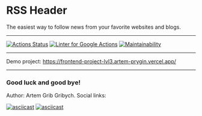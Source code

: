 # RSS Header
The easiest way to follow news from your favorite websites and blogs.
* * *
[![Actions Status](https://github.com/artem-prygin/frontend-project-lvl3/workflows/hexlet-check/badge.svg)](https://github.com/artem-prygin/frontend-project-lvl3/actions)
[![Linter for Google Actions](https://github.com/artem-prygin/frontend-project-lvl3/workflows/Linter%20Github%20Actions/badge.svg)](https://github.com/artem-prygin/frontend-project-lvl3/actions?query=workflow%3A%22Linter+Github+Actions%22)
[![Maintainability](https://api.codeclimate.com/v1/badges/bc3956b8ea26a280ef42/maintainability)](https://codeclimate.com/github/artem-prygin/frontend-project-lvl3/maintainability)
* * *
Demo project: https://frontend-project-lvl3.artem-prygin.vercel.app/
* * *
### Good luck and good bye!
Author: Artem Grib Gribych. Social links:

[![asciicast](https://upload.wikimedia.org/wikipedia/commons/thumb/2/21/VK.com-logo.svg/32px-VK.com-logo.svg.png)](https://vk.com/gribgribych)
[![asciicast](https://upload.wikimedia.org/wikipedia/commons/thumb/9/96/Instagram.svg/32px-Instagram.svg.png)](https://www.instagram.com/mushroomsgram/)